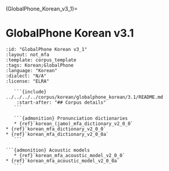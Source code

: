 
(GlobalPhone_Korean_v3_1)=
# GlobalPhone Korean v3.1

``````{corpus} GlobalPhone Korean v3.1
:id: "GlobalPhone Korean v3_1"
:layout: not_mfa
:template: corpus_template
:tags: Korean;GlobalPhone
:language: "Korean"
:dialect: "N/A"
:license: "ELRA"

   ```{include} ../../../../corpus/korean/globalphone_korean/3.1/README.md
    :start-after: "## Corpus details"
   ```

   ```{admonition} Pronunciation dictionaries
   * {ref}`korean_(jamo)_mfa_dictionary_v2_0_0`
* {ref}`korean_mfa_dictionary_v2_0_0`
* {ref}`korean_mfa_dictionary_v2_0_0a`
   ```

```{admonition} Acoustic models
   * {ref}`korean_mfa_acoustic_model_v2_0_0`
* {ref}`korean_mfa_acoustic_model_v2_0_0a`
   ```
``````
